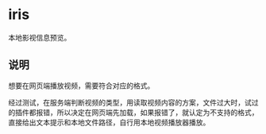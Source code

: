 # iris
本地影视信息预览。

## 说明
想要在网页端播放视频，需要符合对应的格式。

经过测试，在服务端判断视频的类型，用读取视频内容的方案，文件过大时，试过的插件都报错，所以决定在网页端先加载，如果报错了，就认定为不支持的格式，直接给出文本提示和本地文件路径，自行用本地视频播放器播放。